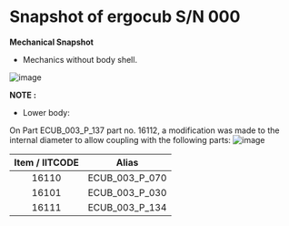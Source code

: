 # Snapshot of ergocub S/N 000 
**Mechanical Snapshot**
- Mechanics without body shell.

![image](https://user-images.githubusercontent.com/53298662/203500649-11fde119-595a-419a-957b-9cfa4e021790.png)

**NOTE :**

- Lower body:

On Part ECUB_003_P_137 part no. 16112, a modification was made to the internal diameter to allow coupling with the following parts:
![image](https://user-images.githubusercontent.com/53298662/203558436-c363d7b8-f84a-4c1c-82e2-a38db2dbdf90.png)


| Item / IITCODE | Alias |
|:---:|:---:|
|16110  | ECUB_003_P_070 |  
| 16101 | ECUB_003_P_030 |  
| 16111 | ECUB_003_P_134 | 


